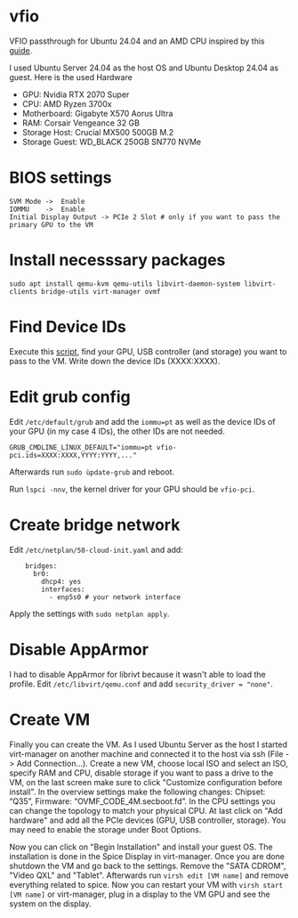 # vfio
VFIO passthrough for Ubuntu 24.04 and an AMD CPU inspired by this [guide](https://mathiashueber.com/passthrough-windows-11-vm-ubuntu-22-04/).

I used Ubuntu Server 24.04 as the host OS and Ubuntu Desktop 24.04 as guest. Here is the used Hardware
 - GPU: Nvidia RTX 2070 Super
 - CPU: AMD Ryzen 3700x
 - Motherboard: Gigabyte X570 Aorus Ultra
 - RAM: Corsair Vengeance 32 GB
 - Storage Host: Crucial MX500 500GB M.2
 - Storage Guest: WD_BLACK 250GB SN770 NVMe

# BIOS settings
```
SVM Mode ->  Enable
IOMMU    ->  Enable
Initial Display Output -> PCIe 2 Slot # only if you want to pass the primary GPU to the VM
```

# Install necesssary packages
```
sudo apt install qemu-kvm qemu-utils libvirt-daemon-system libvirt-clients bridge-utils virt-manager ovmf
```

# Find Device IDs
Execute this [script](https://wiki.archlinux.org/index.php/PCI_passthrough_via_OVMF#Ensuring_that_the_groups_are_valid), find your GPU, USB controller (and storage) you want to pass to the VM. Write down the device IDs (XXXX:XXXX).

# Edit grub config
Edit `/etc/default/grub` and add the `iommu=pt` as well as the device IDs of your GPU (in my case 4 IDs), the other IDs are not needed.
```
GRUB_CMDLINE_LINUX_DEFAULT="iommu=pt vfio-pci.ids=XXXX:XXXX,YYYY:YYYY,..."
```
Afterwards run `sudo ùpdate-grub` and reboot.

Run `lspci -nnv`, the kernel driver for your GPU should be `vfio-pci`.


# Create bridge network
Edit `/etc/netplan/50-cloud-init.yaml` and add:
```
    bridges:
      br0:
        dhcp4: yes
        interfaces:
          - enp5s0 # your network interface
```
Apply the settings with `sudo netplan apply`.

# Disable AppArmor
I had to disable AppArmor for librivt because it wasn't able to load the profile. Edit `/etc/libvirt/qemu.conf` and add `security_driver = "none"`.

# Create VM
Finally you can create the VM. As I used Ubuntu Server as the host I started virt-manager on another machine and connected it to the host via ssh (File -> Add Connection...). Create a new VM, choose local ISO and select an ISO, specify RAM and CPU, disable storage if you want to pass a drive to the VM, on the last screen make sure to click "Customize configuration before install".
In the overview settings make the following changes: Chipset: “Q35”, Firmware: “OVMF_CODE_4M.secboot.fd”.
In the CPU settings you can change the topology to match your physical CPU.
At last click on "Add hardware" and add all the PCIe devices (GPU, USB controller, storage). You may need to enable the storage under Boot Options.

Now you can click on "Begin Installation" and install your guest OS. The installation is done in the Spice Display in virt-manager. Once you are done shutdown the VM and go back to the settings. Remove the "SATA CDROM", "Video QXL" and "Tablet". Afterwards run `virsh edit [VM name]` and remove everything related to spice. Now you can restart your VM with `virsh start [VM name]` or virt-manager, plug in a display to the VM GPU and see the system on the display.
